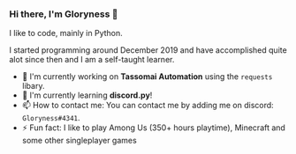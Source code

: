 ### Hi there, I'm Gloryness 👋

I like to code, mainly in Python.

I started programming around December 2019 and have accomplished quite alot since then and I am a self-taught learner.

- 🔭 I'm currently working on **Tassomai Automation** using the `requests` libary.
- 🌱 I'm currently learning **discord.py**!
- 📫 How to contact me: You can contact me by adding me on discord: `Gloryness#4341`.
- ⚡ Fun fact: I like to play Among Us (350+ hours playtime), Minecraft and some other singleplayer games
